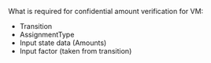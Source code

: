 
What is required for confidential amount verification for VM:
* Transition
* AssignmentType
* Input state data (Amounts)
* Input factor (taken from transition)
